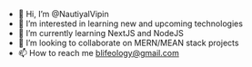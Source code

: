 - 👋 Hi, I’m @NautiyalVipin
- 👀 I’m interested in learning new and upcoming technologies
- 🌱 I’m currently learning NextJS and NodeJS 
- 💞️ I’m looking to collaborate on MERN/MEAN stack projects
- 📫 How to reach me blifeology@gmail.com

<!---
NautiyalVipin/NautiyalVipin is a ✨ special ✨ repository because its `README.md` (this file) appears on your GitHub profile.
You can click the Preview link to take a look at your changes.
--->

